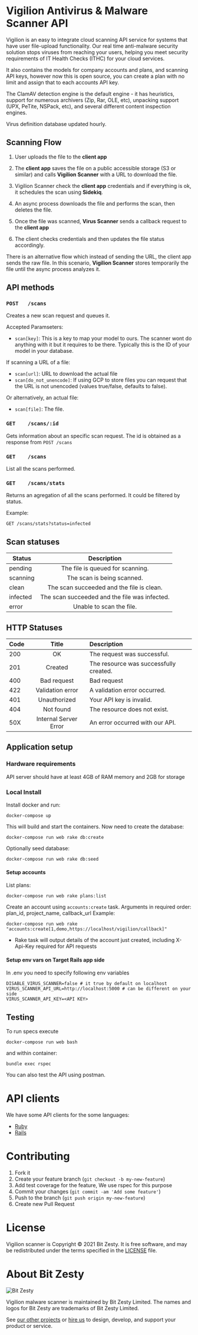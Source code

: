 # Vigilion Antivirus & Malware Scanner API

Vigilion is an easy to integrate cloud scanning API service for systems that have user file-upload functionality. Our real time anti-malware security solution stops viruses from reaching your users, helping you meet security requirements of IT Health Checks (ITHC) for your cloud services.

It also contains the models for company accounts and plans, and scanning API keys, however now this is open source, you can create a plan with no limit and assign that to each accounts API key.

The ClamAV detection engine is the default engine - it has heuristics, support for numerous archivers (Zip, Rar, OLE, etc), unpacking support (UPX, PeTite, NSPack, etc), and several different content inspection engines.

Virus definition database updated hourly.

## Scanning Flow

1) User uploads the file to the **client app**

2) The **client app** saves the file on a public accessible
storage (S3 or similar) and calls **Vigilion Scanner** with a
URL to download the file.

3) Vigilion Scanner check the **client app** credentials and if
everything is ok, it schedules the scan using **Sidekiq**.

4) An async process downloads the file and performs the scan, then deletes the file.

5) Once the file was scanned, **Virus Scanner** sends a
callback request to the **client app**

6) The client checks credentials and then updates the file
status accordingly.

There is an alternative flow which instead of sending the URL,
the client app sends the raw file.
In this scenario, **Vigilion Scanner** stores temporarily the
file until the async process analyzes it.

## API methods

### `POST   /scans`
Creates a new scan request and queues it.

Accepted Paramseters:
* `scan[key]`: This is a key to map your model to ours.
The scanner wont do anything with it but it requires to be there. Typically this is the ID of your model in your database.

If scanning a URL of a file:
* `scan[url]`: URL to download the actual file
* `scan[do_not_unencode]`: If using GCP to store files you can request that the URL is not unencoded (values true/false, defaults to false).

Or alternatively, an actual file:
* `scan[file]`: The file.

### `GET    /scans/:id`
Gets information about an specific scan request.
The id is obtained as a response from `POST /scans`

### `GET    /scans`
List all the scans performed.

### `GET    /scans/stats`
Returns an agregation of all the scans performed.
It could be filtered by status.

Example:

```
GET /scans/stats?status=infected
```

## Scan statuses
| Status | Description|
| ------ |:---------------------:|
| pending| The file is queued for scanning.|
| scanning| The scan is being scanned.|
| clean| The scan succeeded and the file is clean.|
| infected| The scan succeeded and the file was infected.|
| error| Unable to scan the file.|

## HTTP Statuses


|Code |	Title                 |	Description                            |
| --- |:---------------------:| :--------------------------------------|
|200  |	OK                    |	The request was successful.            |
|201  |	Created               |	The resource was successfully created. |
|400  |	Bad request           |	Bad request                            |
|422  |	Validation error      |	A validation error occurred.           |
|401  |	Unauthorized          |	Your API key is invalid.               |
|404  |	Not found             |	The resource does not exist.           |
|50X  |	Internal Server Error |	An error occurred with our API.        |


## Application setup

### Hardware requirements

API server should have at least 4GB of RAM memory and 2GB for storage

### Local Install

Install docker and run:

    docker-compose up

This will build and start the containers. Now need to create the database:

    docker-compose run web rake db:create

Optionally seed database:

    docker-compose run web rake db:seed

#### Setup accounts

List plans:

    docker-compose run web rake plans:list

Create an account using `accounts:create` task. Arguments in required order: plan_id, project_name, callback_url
Example:

    docker-compose run web rake "accounts:create[1,demo,https://localhost/vigilion/callback]"

* Rake task will output details of the account just created, including X-Api-Key required for API requests

#### Setup env vars on Target Rails app side

In .env you need to specify following env variables
```
DISABLE_VIRUS_SCANNER=false # it true by default on localhost
VIRUS_SCANNER_API_URL=http://localhost:5000 # can be different on your side
VIRUS_SCANNER_API_KEY=<API KEY>
```

## Testing

To run specs execute

    docker-compose run web bash

and within container:

    bundle exec rspec

You can also test the API using postman.

# API clients
We have some API clients for the some languages:
* [Ruby](https://github.com/vigilion/vigilion-ruby)
* [Rails](https://github.com/vigilion/vigilion-rails)


# Contributing

1. Fork it
2. Create your feature branch (`git checkout -b my-new-feature`)
3. Add test coverage for the feature, We use rspec for this purpose
4. Commit your changes (`git commit -am 'Add some feature'`)
5. Push to the branch (`git push origin my-new-feature`)
6. Create new Pull Request

# License

Vigilion scanner is Copyright © 2021 Bit Zesty. It is free
software, and may be redistributed under the terms specified in the
[LICENSE] file.

[LICENSE]: https://github.com/bitzesty/vigilion-scanner/blob/main/LICENSE


# About Bit Zesty

![Bit Zesty](https://bitzesty.com/wp-content/uploads/2017/01/logo_dark.png)

Vigilion malware scanner is maintained by Bit Zesty Limited.
The names and logos for Bit Zesty are trademarks of Bit Zesty Limited.

See [our other projects](https://bitzesty.com/client-stories/) or
[hire us](https://bitzesty.com/contact/) to design, develop, and support your product or service.

